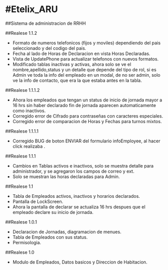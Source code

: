 #Etelix_ARU
==========

##Sistema de administracion de RRHH

##Realese 1.1.2
- Formato de numeros telefonicos (fijos y moviles) dependiendo del pais seleccionado y del codigo del pais.
- Fecha al lado de Horas de Declaracion en vista Horas Declaradas.
- Vista de UpdatePhone para actualizar telefonos con nuevos formatos.
- Modificado tablas inactivas y activas, ahora solo se ve el nombre,apellido,status y un detalle que depende del tipo de rol, si es Admin
 ve toda la info del empleado en un modal, de no ser admin, solo ve la info de contacto, que era la que estaba antes en la tabla.

##Realese 1.1.1.2
- Ahora los empleados que tengan un status de inicio de jornada mayor a 16 hrs sin haber declarado fin de jornada aparecen automaticamente como inactivos.
- Corregido error de Cifrado para contraseñas con caracteres especiales.
- Corregido error de comparacion de Horas y Fechas para turnos mixtos.

##Realese 1.1.1.1
- Corregido BUG de boton ENVIAR del formulario infoEmployee, al hacer click realizaba .

##Realese 1.1.1
- Cambios en Tablas activos e inactivos, solo se muestra detalle para administrador, y se agregaron los campos de correo y ext.
- Solo se muestran las horas declaradas para Admin.

##Realese 1.1
- Tabla de Empleados activos, inactivos y horarios declarados.
- Pantalla de LockScreen.
- Ahora la pantalla de declarar se actualiza 16 hrs despues que el empleado declare su inicio de jornada.

##Realese 1.0.1
- Declaracion de Jornadas, diagramacion de menues.
- Tabla de Empleados con sus status.
- Permisologia.

##Realese 1.0
- Modulo de Empleados, Datos basicos y Direccion de Habitacion.

